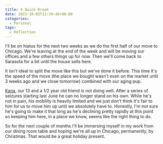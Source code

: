```yaml
---
title: A Quick Break
date: 2023-10-02T11:39:46+00:00
categories:
  - Personal
tags:
  - Reflection
---
```


I'll be on hiatus for the next two weeks as we do the first half of our move to Chicago. We're leaving at the end of the week and will be moving our offices and a few others things up for now. Then we'll come back to Sarasota for a bit until the house sells here.

It isn't ideal to split the move like this but we've done it before. This time it's the speed of the move (the place we bought wasn't even on the market until 3 weeks ago and we close tomorrow) combined with our aging pup.

[Kana][1], our 13 and a 1/2 year old friend is not doing well. After a series of seizures starting last June he can no longer stand on his own. While he's not in pain, his mobility is heavily limited and we just don't think it's fair to him for us to move him up until we absolutely have to. Honestly, I'm not sure he's going to make it that long as he's declining pretty rapidly at this point so keeping him here, in a place we know, seems like the right thing to do.

So for the next couple of months I'll be immersing myself in my work from our dining room table and hoping we're all up in Chicago, permanently, by Christmas. That would be a great holiday present.

 [1]: /2022/07/meet-kana/